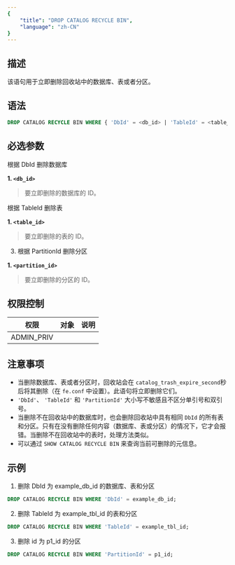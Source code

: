 ```yaml
---
{
    "title": "DROP CATALOG RECYCLE BIN",
    "language": "zh-CN"
}
---
```


<!--
Licensed to the Apache Software Foundation (ASF) under one
or more contributor license agreements.  See the NOTICE file
distributed with this work for additional information
regarding copyright ownership.  The ASF licenses this file
to you under the Apache License, Version 2.0 (the
"License"); you may not use this file except in compliance
with the License.  You may obtain a copy of the License at

  http://www.apache.org/licenses/LICENSE-2.0

Unless required by applicable law or agreed to in writing,
software distributed under the License is distributed on an
"AS IS" BASIS, WITHOUT WARRANTIES OR CONDITIONS OF ANY
KIND, either express or implied.  See the License for the
specific language governing permissions and limitations
under the License.
-->

## 描述

该语句用于立即删除回收站中的数据库、表或者分区。

## 语法

```sql
DROP CATALOG RECYCLE BIN WHERE { 'DbId' = <db_id> | 'TableId' = <table_id> | 'PartitionId' = <partition_id> }
```

## 必选参数

根据 DbId 删除数据库

**1. `<db_id>`**
> 要立即删除的数据库的 ID。

根据 TableId 删除表

**1. `<table_id>`**
> 要立即删除的表的 ID。

3. 根据 PartitionId 删除分区

**1. `<partition_id>`**
> 要立即删除的分区的 ID。

## 权限控制

| 权限         | 对象 | 说明 |
|------------|----|----|
| ADMIN_PRIV |    |    |

## 注意事项

- 当删除数据库、表或者分区时，回收站会在 `catalog_trash_expire_second`秒后将其删除（在 `fe.conf` 中设置）。此语句将立即删除它们。
- `'DbId'`、 `'TableId'` 和 `'PartitionId'` 大小写不敏感且不区分单引号和双引号。
- 当删除不在回收站中的数据库时，也会删除回收站中具有相同 `DbId` 的所有表和分区。只有在没有删除任何内容（数据库、表或分区）的情况下，它才会报错。当删除不在回收站中的表时，处理方法类似。
- 可以通过 `SHOW CATALOG RECYCLE BIN` 来查询当前可删除的元信息。

## 示例

1. 删除 DbId 为 example_db_id 的数据库、表和分区

  ```sql
  DROP CATALOG RECYCLE BIN WHERE 'DbId' = example_db_id;
  ```

2. 删除 TableId 为 example_tbl_id 的表和分区

  ```sql
  DROP CATALOG RECYCLE BIN WHERE 'TableId' = example_tbl_id;
  ```

3. 删除 id 为 p1_id 的分区

  ```sql
  DROP CATALOG RECYCLE BIN WHERE 'PartitionId' = p1_id;
  ```